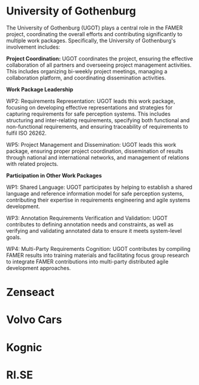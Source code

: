 # University of Gothenburg
The University of Gothenburg (UGOT) plays a central role in the FAMER project, coordinating the overall efforts and contributing significantly to multiple work packages. Specifically, the University of Gothenburg's involvement includes:

**Project Coordination:** UGOT coordinates the project, ensuring the effective collaboration of all partners and overseeing project management activities. This includes organizing bi-weekly project meetings, managing a collaboration platform, and coordinating dissemination activities.

**Work Package Leadership**

WP2: Requirements Representation: UGOT leads this work package, focusing on developing effective representations and strategies for capturing requirements for safe perception systems. This includes structuring and inter-relating requirements, specifying both functional and non-functional requirements, and ensuring traceability of requirements to fulfil ISO 26262.

WP5: Project Management and Dissemination: UGOT leads this work package, ensuring proper project coordination, dissemination of results through national and international networks, and management of relations with related projects.

**Participation in Other Work Packages**

WP1: Shared Language: UGOT participates by helping to establish a shared language and reference information model for safe perception systems, contributing their expertise in requirements engineering and agile systems development.

WP3: Annotation Requirements Verification and Validation: UGOT contributes to defining annotation needs and constraints, as well as verifying and validating annotated data to ensure it meets system-level goals.

WP4: Multi-Party Requirements Cognition: UGOT contributes by compiling FAMER results into training materials and facilitating focus group research to integrate FAMER contributions into multi-party distributed agile development approaches.



# Zenseact

# Volvo Cars

# Kognic

# RI.SE
